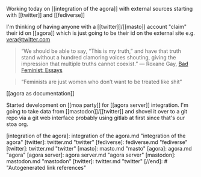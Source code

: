 Working today on [[integration of the agora]] with external sources starting with [[twitter]] and [[fediverse]]

I'm thinking of having anyone with a [[twitter]]/[[masto]] account "claim" their id on [[agora]] which is just going to be their id on the external site e.g. vera@twitter.com

>“We should be able to say, “This is my truth,” and have that truth stand without a hundred clamoring voices shouting, giving the impression that multiple truths cannot coexist.” ―  Roxane Gay,   [Bad Feminist: Essays](https://www.goodreads.com/work/quotes/26563816)

>“Feminists are just women who don’t want to be treated like shit”

[[agora as documentation]]

Started development on [[moa party]] for [[agora server]] integration. I'm going to take data from [[mastodon]]/[[twitter]] and shovel it over to a git repo via a git web interface probably using gitlab at first since that's our stoa org.


[//begin]: # "Autogenerated link references for markdown compatibility"
[integration of the agora]: integration of the agora.md "integration of the agora"
[twitter]: twitter.md "twitter"
[fediverse]: fediverse.md "fediverse"
[twitter]: twitter.md "twitter"
[masto]: masto.md "masto"
[agora]: agora.md "agora"
[agora server]: agora server.md "agora server"
[mastodon]: mastodon.md "mastodon"
[twitter]: twitter.md "twitter"
[//end]: # "Autogenerated link references"

